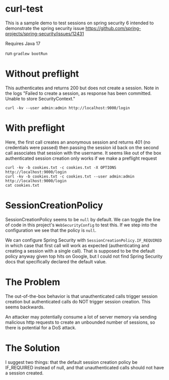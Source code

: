 # curl-test

This is a sample demo to test sessions on spring security 6
intended to demonstrate the spring security issue 
https://github.com/spring-projects/spring-security/issues/12431


Requires Java 17

run `gradlew bootRun`

# Without preflight

This authenticates and returns 200 but does not create a session.
Note in the logs "Failed to create a session, as response has been committed. 
Unable to store SecurityContext."

    curl -kv --user admin:admin http://localhost:9000/login

# With preflight

Here, the first call creates an anonymous session and returns 401 (no credentials were passed)
then passing the session id back on the second call associates that session with the username.
It seems like out of the box authenticated session creation only works if we make a preflight request

    curl -kv -b cookies.txt -c cookies.txt -X OPTIONS http://localhost:9000/login
    curl -kv -b cookies.txt -c cookies.txt --user admin:admin http://localhost:9000/login
    cat cookies.txt

# SessionCreationPolicy

SessionCreationPolicy seems to be `null` by default. 
We can toggle the line of code in this project's `WebSecurityConfig` to test this.
If we step into the configuration we see that the policy is `null`.

We can configure Spring Security with `SessionCreationPolicy.IF_REQUIRED` in 
which case that first call will work as expected (authenticating and creating 
a session with a single call). That is supposed to be the default policy 
anyway given top hits on Google, but I could not find Spring Security docs that
specifically declared the default value.

# The Problem

The out-of-the-box behavior is that unauthenticated calls trigger session creation
but authenticated calls do NOT trigger session creation. This seems backwards.

An attacker may potentially consume a lot of server memory 
via sending malicious http requests to create an unbounded number of sessions, 
so there is potential for a DoS attack. 

# The Solution

I suggest two things: 
that the default session creation policy be IF_REQUIRED instead of null,
and that unauthenticated calls should not have a session created.

